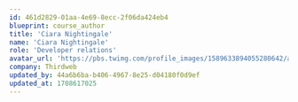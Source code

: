 ```yaml
---
id: 461d2829-01aa-4e69-8ecc-2f06da424eb4
blueprint: course_author
title: 'Ciara Nightingale'
name: 'Ciara Nightingale'
role: 'Developer relations'
avatar_url: 'https://pbs.twimg.com/profile_images/1589633894055280642/asqY9XHf_400x400.jpg'
company: Thirdweb
updated_by: 44a6b6ba-b406-4967-8e25-d04180f0d9ef
updated_at: 1708617025
---
```

